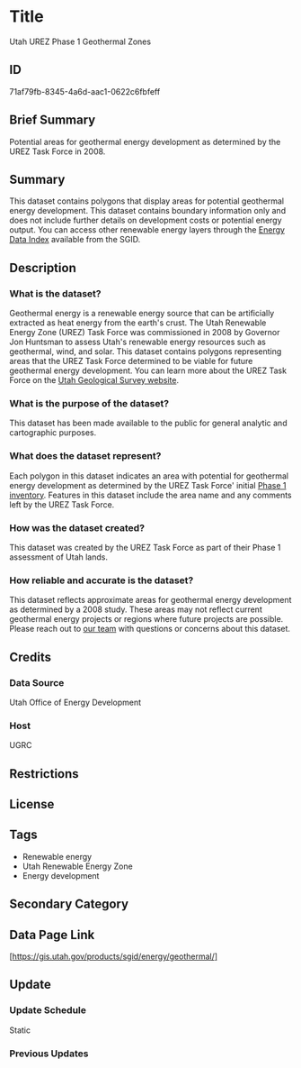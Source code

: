 # Title

Utah UREZ Phase 1 Geothermal Zones

## ID

71af79fb-8345-4a6d-aac1-0622c6fbfeff

## Brief Summary

Potential areas for geothermal energy development as determined by the UREZ Task Force in 2008.

## Summary

This dataset contains polygons that display areas for potential geothermal energy development. This dataset contains boundary information only and does not include further details on development costs or potential energy output. You can access other renewable energy layers through the [Energy Data Index](https://gis.utah.gov/products/sgid/energy/) available from the SGID.

## Description

### What is the dataset?

Geothermal energy is a renewable energy source that can be artificially extracted as heat energy from the earth's crust. The Utah Renewable Energy Zone (UREZ) Task Force was commissioned in 2008 by Governor Jon Huntsman to assess Utah's renewable energy resources such as geothermal, wind, and solar. This dataset contains polygons representing areas that the UREZ Task Force determined to be viable for future geothermal energy development. You can learn more about the UREZ Task Force on the [Utah Geological Survey website](https://geology.utah.gov/map-pub/survey-notes/energy-news/energy-news-utahs-renewable-energy-zone-assessment/).

### What is the purpose of the dataset?

This dataset has been made available to the public for general analytic and cartographic purposes.

### What does the dataset represent?

Each polygon in this dataset indicates an area with potential for geothermal energy development as determined by the UREZ Task Force' initial [Phase 1 inventory](https://ugspub.nr.utah.gov/publications/misc_pubs/MP-09-1.pdf). Features in this dataset include the area name and any comments left by the UREZ Task Force.

### How was the dataset created?

This dataset was created by the UREZ Task Force as part of their Phase 1 assessment of Utah lands.

<!--- Was UGRC involved in the creation of this dataset? --->

### How reliable and accurate is the dataset?

This dataset reflects approximate areas for geothermal energy development as determined by a 2008 study. These areas may not reflect current geothermal energy projects or regions where future projects are possible. Please reach out to [our team](https://gis.utah.gov/contact/) with questions or concerns about this dataset.

## Credits

### Data Source

Utah Office of Energy Development

### Host

UGRC

## Restrictions

## License

## Tags

- Renewable energy
- Utah Renewable Energy Zone
- Energy development

## Secondary Category

## Data Page Link

[https://gis.utah.gov/products/sgid/energy/geothermal/]

## Update

### Update Schedule

Static

### Previous Updates
